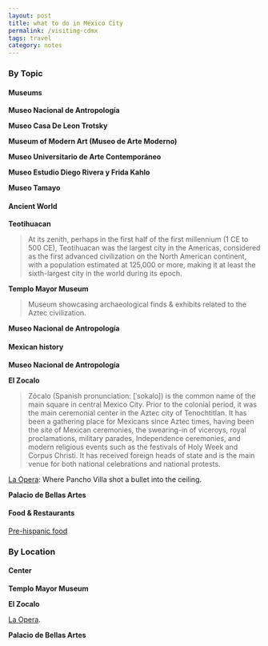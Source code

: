 ```yaml
---
layout: post
title: what to do in Mexico City
permalink: /visiting-cdmx
tags: travel
category: notes
---
```


<!--more-->

### By Topic

#### Museums
**Museo Nacional de Antropología**

**Museo Casa De Leon Trotsky**

**Museum of Modern Art (Museo de Arte Moderno)**

**Museo Universitario de Arte Contemporáneo**

**Museo Estudio Diego Rivera y Frida Kahlo**

**Museo Tamayo**

#### Ancient World

**Teotihuacan**
> At its zenith, perhaps in the first half of the first millennium (1 CE to 500 CE), Teotihuacan was the largest city in the Americas, considered as the first advanced civilization on the North American continent, with a population estimated at 125,000 or more, making it at least the sixth-largest city in the world during its epoch.

**Templo Mayor Museum**
> Museum showcasing archaeological finds & exhibits related to the Aztec civilization.

**Museo Nacional de Antropología**

#### Mexican history

**Museo Nacional de Antropología**

**El Zocalo**
> Zócalo (Spanish pronunciation: [ˈsokalo]) is the common name of the main square in central Mexico City. Prior to the colonial period, it was the main ceremonial center in the Aztec city of Tenochtitlan.
> It has been a gathering place for Mexicans since Aztec times, having been the site of Mexican ceremonies, the swearing-in of viceroys, royal proclamations, military parades, Independence ceremonies, and modern religious events such as the festivals of Holy Week and Corpus Christi. It has received foreign heads of state and is the main venue for both national celebrations and national protests.

[La Opera](https://maps.app.goo.gl/Mi6NTKVjkQnLWMZA9):
Where Pancho Villa shot a bullet into the ceiling.

**Palacio de Bellas Artes**

#### Food & Restaurants
[Pre-hispanic food](https://www.chilango.com/comida/7-lugares-de-comida-prehispanica-para-conocer-en-cdmx/)

### By Location

#### Center

**Templo Mayor Museum**

**El Zocalo**

[La Opera](https://maps.app.goo.gl/Mi6NTKVjkQnLWMZA9).

**Palacio de Bellas Artes**